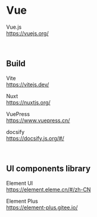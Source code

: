 # Vue

Vue.js  
https://vuejs.org/  

<br/>

## Build 
Vite  
https://vitejs.dev/  

Nuxt  
https://nuxtjs.org/  

VuePress  
https://www.vuepress.cn/  

docsify  
https://docsify.js.org/#/

<br/>

## UI components library
Element UI  
https://element.eleme.cn/#/zh-CN  

Element Plus  
https://element-plus.gitee.io/  


<br/>
